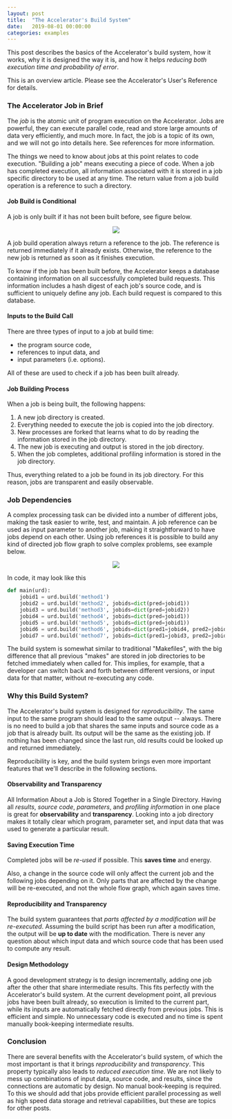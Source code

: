 ```yaml
---
layout: post
title:  "The Accelerator's Build System"
date:   2019-08-01 00:00:00
categories: examples
---
```


This post describes the basics of the Accelerator's build system, how
it works, why it is designed the way it is, and how it helps _reducing
both execution time and probability of error_.

This is an overview article.  Please see the Accelerator's User's
Reference for details.




### The Accelerator Job in Brief

The _job_ is the atomic unit of program execution on the Accelerator.
Jobs are powerful, they can execute parallel code, read and store
large amounts of data very efficiently, and much more.  In fact, the
job is a topic of its own, and we will not go into details here.  See
references for more information.

The things we need to know about jobs at this point relates to code
execution.  "Building a job" means executing a piece of code.  When a
job has completed execution, all information associated with it is
stored in a job specific directory to be used at any time.  The return
value from a job build operation is a reference to such a directory.




#### Job Build is Conditional
A job is only built if it has not been built before, see figure below.

<p align="center"><img src="{{ site.url }}/assets/build_conditional.svg"> </p>

A job build operation always return a reference to the job.  The
reference is returned immediately if it already exists.  Otherwise,
the reference to the new job is returned as soon as it finishes
execution.

To know if the job has been built before, the Accelerator keeps a
database containing information on all successfully completed build
requests.  This information includes a hash digest of each job's
source code, and is sufficient to uniquely define any job.  Each
build request is compared to this database.





#### Inputs to the Build Call
There are three types of input to a job at build time:

 - the program source code,
 - references to input data, and
 - input parameters (i.e. options).

All of these are used to check if a job has been built already.




#### Job Building Process

When a job is being built, the following happens:

  1. A new job directory is created.
  2. Everything needed to execute the job is copied into the job directory.
  3. New processes are forked that learns what to do by reading
     the information stored in the job directory.
  4. The new job is executing and output is stored in the job
     directory.
  5. When the job completes, additional profiling information is
     stored in the job directory.

Thus, everything related to a job be found in its job directory.  For
this reason, jobs are transparent and easily observable.




### Job Dependencies

A complex processing task can be divided into a number of different
jobs, making the task easier to write, test, and maintain.  A job
reference can be used as input parameter to another job, making it
straightforward to have jobs depend on each other.  Using job
references it is possible to build any kind of directed job flow graph
to solve complex problems, see example below.

<p align="center"><img src="{{ site.url }}/assets/build_jobgraph.svg"> </p>

In code, it may look like this
```python
def main(urd):
    jobid1 = urd.build('method1')
    jobid2 = urd.build('method2', jobids=dict(pred=jobid1))
    jobid3 = urd.build('method3', jobids=dict(pred=jobid2))
    jobid4 = urd.build('method4', jobids=dict(pred=jobid1))
    jobid5 = urd.build('method5', jobids=dict(pred=jobid1))
    jobid6 = urd.build('method6', jobids=dict(pred1=jobid4, pred2=jobid5))
    jobid7 = urd.build('method7', jobids=dict(pred1=jobid3, pred2=jobid6))
```

The build system is somewhat similar to traditional "Makefiles", with
the big difference that all previous "makes" are stored in job
directories to be fetched immediately when called for.  This implies,
for example, that a developer can switch back and forth between
different versions, or input data for that matter, without
re-executing any code.







<!-- ### Datasets and Parallel Data Processing -->

<!-- Although it is not the key focus of this post, it should be mentioned -->
<!-- that jobs could also be data containers.  The Accelerator's _dataset_, -->
<!-- capable of efficiently storing billions of rows of data with ease, is -->
<!-- build on top of the jobs paradigm.  Having jobs referencing eachother -->
<!-- is then used to extend datasets, either with new columns or with new -->
<!-- rows, with minimal overhead.  But this is the topic of another post, -->
<!-- and full details are found in the Accelerator's manual. -->




### Why this Build System?

The Accelerator's build system is designed for _reproducibility_.  The
same input to the same program should lead to the same output --
always.  There is no need to build a job that shares the same inputs
and source code as a job that is already built.  Its output will be
the same as the existing job.  If nothing has been changed since the
last run, old results could be looked up and returned immediately.

Reproducibility is key, and the build system brings even more
important features that we'll describe in the following sections.




#### Observability and Transparency

All Information About a Job is Stored Together in a Single Directory.
Having all _results_, _source code_, _parameters_, and _profiling
information_ in one place is great for **observability** and
**transparency**.  Looking into a job directory makes it totally clear
which program, parameter set, and input data that was used to generate
a particular result.




#### Saving Execution Time

Completed jobs will be _re-used_ if possible.  This **saves time** and
energy.

Also, a change in the source code will only affect the current job and
the following jobs depending on it.  Only parts that are affected by
the change will be re-executed, and not the whole flow graph, which
again saves time.




#### Reproducibility and Transparency

The build system guarantees that *parts affected by a modification
will be re-executed*.  Assuming the build script has been run after a
modification, the output will be **up to date** with the modification.
There is never any question about which input data and which source
code that has been used to compute any result.







<!-- #### Validation, Does This Output Correspond to this Program/Data/Parameters? -->
<!-- A build script can be run at any time to retrieve references to all -->
<!-- jobs built by it.  Thus, by reading the script and checking the -->
<!-- referenced job directories, it is clear what input and parameters that -->
<!-- are in use to create a certain output. -->

<!-- It answers questions like these -->

<!--  - **"- Did I run this script before or after the code change?"**  Just run -->
<!--     the build script and see what happens.  It if returns immediately -->
<!--     it is up to date.  If some jobs are re-executed, there was a -->
<!--     modification in the source code that was made after the last run. -->
	
<!--  - **"- Does this output take the latest data into account?"** -->
<!--    Again, read and the run the script and see. -->



#### Design Methodology

A good development strategy is to design incrementally, adding one job
after the other that share intermediate results.  This fits perfectly
with the Accelerator's build system.  At the current development
point, all previous jobs have been built already, so execution is
limited to the current part, while its inputs are automatically
fetched directly from previous jobs.  This is efficient and simple.
No unnecessary code is executed and no time is spent manually
book-keeping intermediate results.




### Conclusion

There are several benefits with the Accelerator's build system, of
which the most important is that it brings _reproducibility_ and
_transparency_.  This property typically also leads to _reduced
execution time_.  We are not likely to mess up combinations of input
data, source code, and results, since the connections are automatic by
design.  No manual book-keeping is required.  To this we should add
that jobs provide efficient parallel processing as well as high speed
data storage and retrieval capabilities, but these are topics for
other posts.
